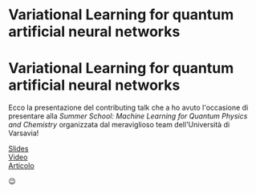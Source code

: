# Variational Learning for quantum artificial neural networks


# Variational Learning for quantum artificial neural networks

Ecco la presentazione del contributing talk che a ho avuto l'occasione di presentare alla *Summer School: Machine Learning for Quantum Physics and Chemistry* organizzata dal meraviglioso team dell'Università di Varsavia!

[Slides](/documents/Variational_Learning_final_compressed.pdf)  
[Video](https://www.youtube.com/watch?v=626oGmbS6x4)  
[Articolo](https://ieeexplore.ieee.org/document/9364892/)

:wink:

